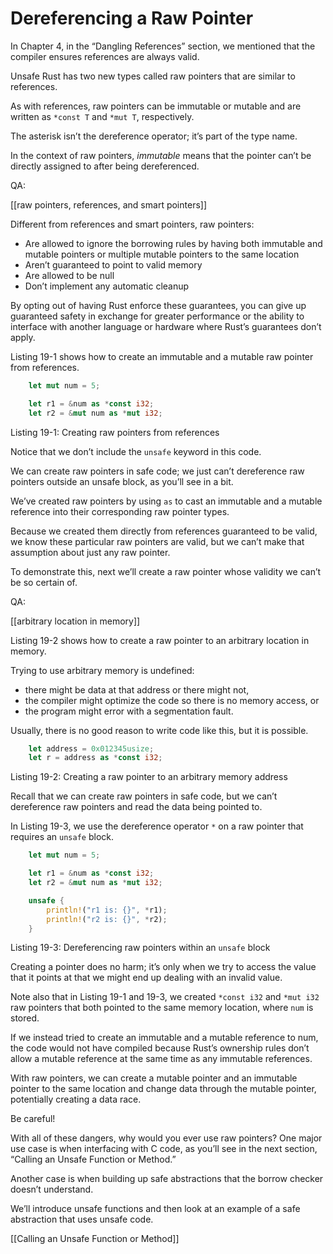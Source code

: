 # Dereferencing a Raw Pointer

In Chapter 4, in the “Dangling References” section, we mentioned that the compiler ensures references are always valid.

Unsafe Rust has two new types called raw pointers that are similar to references.

As with references, raw pointers can be immutable or mutable and are written as `*const T` and `*mut T`, respectively.

The asterisk isn’t the dereference operator; it’s part of the type name.

In the context of raw pointers, *immutable* means that the pointer can’t be directly assigned to after being dereferenced.


QA:

[[raw pointers, references, and smart pointers]]


Different from references and smart pointers, raw pointers:

- Are allowed to ignore the borrowing rules by having both immutable and mutable pointers or multiple mutable pointers to the same location
- Aren’t guaranteed to point to valid memory
- Are allowed to be null
- Don’t implement any automatic cleanup


By opting out of having Rust enforce these guarantees, you can give up guaranteed safety in exchange for greater performance or the ability to interface with another language or hardware where Rust’s guarantees don’t apply.



Listing 19-1 shows how to create an immutable and a mutable raw pointer from references.

```rust
    let mut num = 5;

    let r1 = &num as *const i32;
    let r2 = &mut num as *mut i32;
```

Listing 19-1: Creating raw pointers from references

Notice that we don’t include the `unsafe` keyword in this code.

We can create raw pointers in safe code; we just can’t dereference raw pointers outside an unsafe block, as you’ll see in a bit.



We’ve created raw pointers by using `as` to cast an immutable and a mutable reference into their corresponding raw pointer types.

Because we created them directly from references guaranteed to be valid, we know these particular raw pointers are valid, but we can’t make that assumption about just any raw pointer.



To demonstrate this, next we’ll create a raw pointer whose validity we can’t be so certain of.

QA:

[[arbitrary location in memory]]

Listing 19-2 shows how to create a raw pointer to an arbitrary location in memory.

Trying to use arbitrary memory is undefined: 
- there might be data at that address or there might not, 
- the compiler might optimize the code so there is no memory access, or 
- the program might error with a segmentation fault.

Usually, there is no good reason to write code like this, but it is possible.

```rust
    let address = 0x012345usize;
    let r = address as *const i32;
```

Listing 19-2: Creating a raw pointer to an arbitrary memory address

Recall that we can create raw pointers in safe code, but we can’t dereference raw pointers and read the data being pointed to.

In Listing 19-3, we use the dereference operator `*` on a raw pointer that requires an `unsafe` block.

```rust
    let mut num = 5;

    let r1 = &num as *const i32;
    let r2 = &mut num as *mut i32;

    unsafe {
        println!("r1 is: {}", *r1);
        println!("r2 is: {}", *r2);
    }
```

Listing 19-3: Dereferencing raw pointers within an `unsafe` block


Creating a pointer does no harm; it’s only when we try to access the value that it points at that we might end up dealing with an invalid value.



Note also that in Listing 19-1 and 19-3, we created `*const i32` and `*mut i32` raw pointers that both pointed to the same memory location, where `num` is stored.

If we instead tried to create an immutable and a mutable reference to num, the code would not have compiled because Rust’s ownership rules don’t allow a mutable reference at the same time as any immutable references.

With raw pointers, we can create a mutable pointer and an immutable pointer to the same location and change data through the mutable pointer, potentially creating a data race.

Be careful!

With all of these dangers, why would you ever use raw pointers? One major use case is when interfacing with C code, as you’ll see in the next section, “Calling an Unsafe Function or Method.” 

Another case is when building up safe abstractions that the borrow checker doesn’t understand.

We’ll introduce unsafe functions and then look at an example of a safe abstraction that uses unsafe code.



[[Calling an Unsafe Function or Method]]
